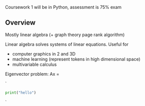 Coursework 1 will be in Python, assessment is 75% exam 


## Overview
Mostly linear algebra (+ graph theory page rank algorithm)


Linear algebra solves systems of linear equations.
Useful for
- computer graphics in 2 and 3D
- machine learning (represent tokens in high dimensional space)
- multivariable calculus 

Eigenvector problem: Ax = 


`

```python
print("hello")
```
`